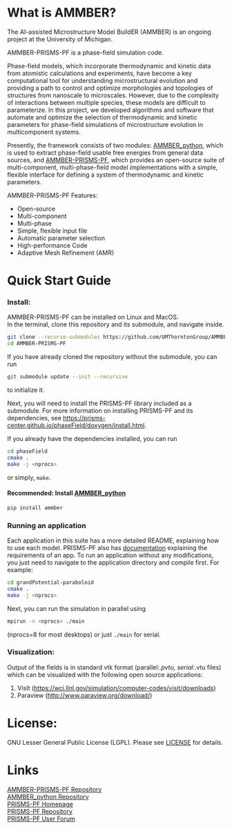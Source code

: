 # What is AMMBER?
The AI-assisted Microstructure Model BuildER (AMMBER) is an ongoing project at the University of Michigan.

AMMBER-PRISMS-PF is a phase-field simulation code.

Phase-field models, which incorporate thermodynamic and kinetic data from atomistic calculations and experiments, have become a key computational tool for understanding microstructural evolution and providing a path to control and optimize morphologies and topologies of structures from nanoscale to microscales. However, due to the complexity of interactions between multiple species, these models are difficult to parameterize. In this project, we developed algorithms and software that automate and optimize the selection of thermodynamic and kinetic parameters for phase-field simulations of microstructure evolution in multicomponent systems.

Presently, the framework consists of two modules: [AMMBER_python](https://github.com/UMThorntonGroup/AMMBER_python), which is used to extract phase-field usable free energies from general data sources, and [AMMBER-PRISMS-PF](https://github.com/UMThorntonGroup/AMMBER-PRISMS-PF), which provides an open-source suite of multi-component, multi-phase-field model implementations with a simple, flexible interface for defining a system of thermodynamic and kinetic parameters.

AMMBER-PRISMS-PF Features:
- Open-source
- Multi-component
- Multi-phase
- Simple, flexible input file
- Automatic parameter selection
- High-performance Code
- Adaptive Mesh Refinement (AMR)

# Quick Start Guide

### Install:
AMMBER-PRISMS-PF can be installed on Linux and MacOS. <br>
In the terminal, clone this repository and its submodule, and navigate inside.
```bash
git clone --recurse-submodules https://github.com/UMThorntonGroup/AMMBER-PRISMS-PF.git
cd AMMBER-PRISMS-PF
```
If you have already cloned the repository without the submodule, you can run
```bash
git submodule update --init --recursive
```
to initialize it.

Next, you will need to install the PRISMS-PF library included as a submodule.
For more information on installing PRISMS-PF and its dependencies, see https://prisms-center.github.io/phaseField/doxygen/install.html.

If you already have the dependencies installed, you can run
```bash
cd phaseField
cmake .
make -j <nprocs>
```
or simply, `make`.

#### Recommended: Install [AMMBER_python](https://github.com/UMThorntonGroup/AMMBER_python)
```bash
pip install ammber
```

### Running an application
Each application in this suite has a more detailed README, explaining how to use each model. PRISMS-PF also has [documentation](https://prisms-center.github.io/phaseField/doxygen/app_structure.html) explaining the requirements of an app.
To run an application without any modifications, you just need to navigate to the application directory and compile first. For example:
```bash
cd grandPotential-paraboloid
cmake .
make -j <nprocs>
```
Next, you can run the simulation in parallel using
```bash
mpirun -n <nprocs> ./main
```
(nprocs=8 for most desktops) or just `./main` for serial.

### Visualization:

Output of the fields is in standard vtk
format (parallel:*.pvtu, serial:*.vtu files) which can be visualized with the
following open source applications:

1. VisIt (https://wci.llnl.gov/simulation/computer-codes/visit/downloads)
2. Paraview (http://www.paraview.org/download/)

# License:
GNU Lesser General Public License (LGPL). Please see [LICENSE](LICENSE) for details.

# Links
[AMMBER-PRISMS-PF Repository](https://github.com/UMThorntonGroup/AMMBER-PRISMS-PF) <br>
[AMMBER_python Repository](https://github.com/UMThorntonGroup/AMMBER_python) <br>
[PRISMS-PF Homepage](https://prisms-center.github.io/phaseField/) <br>
[PRISMS-PF Repository](https://github.com/prisms-center/phaseField) <br>
[PRISMS-PF User Forum](https://groups.google.com/forum/#!forum/prisms-pf-users) <br>